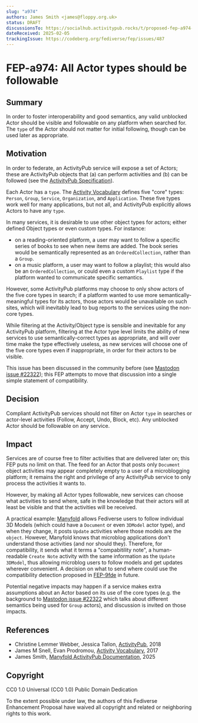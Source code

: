 ```yaml
---
slug: "a974"
authors: James Smith <james@floppy.org.uk>
status: DRAFT
discussionsTo: https://socialhub.activitypub.rocks/t/proposed-fep-a974-all-actor-types-should-be-followable/5012
dateReceived: 2025-02-05
trackingIssue: https://codeberg.org/fediverse/fep/issues/487
---
```

# FEP-a974: All Actor types should be followable

## Summary

In order to foster interoperability and good semantics, any valid unblocked Actor should be visible and followable on any platform when searched for. The `type` of the Actor should not matter for initial following, though can be used later as appropriate.

## Motivation

In order to federate, an ActivityPub service will expose a set of Actors; these are ActivityPub objects that (a) can perform activities and (b) can be followed (see the [ActivityPub Specification][ActivityPub]).

Each Actor has a `type`. The [Activity Vocabulary][ActivityVocab] defines five "core" types: `Person`, `Group`, `Service`, `Organization`, and `Application`. These five types work well for many applications, but not all, and ActivityPub explicitly allows Actors to have any `type`.

In many services, it is desirable to use other object types for actors; either defined Object types or even custom types. For instance:

* on a reading-oriented platform, a user may want to follow a specific series of books to see when new items are added. The book series would be semantically represented as an `OrderedCollection`, rather than a `Group`.
* on a music platform, a user may want to follow a playlist; this would also be an `OrderedCollection`, or could even a custom `Playlist` type if the platform wanted to communicate specific semantics.

However, some ActivityPub platforms may choose to only show actors of the five core types in search; if a platform wanted to use more semantically-meaningful types for its actors, those actors would be unavailable on such sites, which will inevitably lead to bug reports to the services using the non-core types.

While filtering at the Activity/Object type is sensible and inevitable for any ActivityPub platform, filtering at the Actor type level limits the ability of new services to use semantically-correct types as appropriate, and will over time make the type effectively useless, as new services will choose one of the five core types even if inappropriate, in order for their actors to be visible.

This issue has been discussed in the community before (see [Mastodon issue #22322][Masto22322]); this FEP attempts to move that discussion into  a single simple statement of compatibility.

## Decision

Compliant ActivityPub services should not filter on Actor `type` in searches or actor-level activities (Follow, Accept, Undo, Block,  etc). Any unblocked Actor should be followable on any service.

## Impact

Services are of course free to filter activities that are delivered later on; this FEP puts no limit on that. The feed for an Actor that posts only `Document` object activities may appear completely empty to a user of a microblogging platform; it remains the right and privilege of any ActivityPub service to only process the activities it wants to.

However, by making all Actor types followable, new services can choose what activities to send where, safe in the knowledge that their actors will at least be visible and that the activities will be received.

A practical example: [Manyfold](Manyfold) allows Fediverse users to follow individual 3D Models (which could have a `Document` or even `3DModel` actor type), and when they change, it posts `Update` activities where those models are the `object`. However, Manyfold knows that microblog applications don't understand those activities (and nor should they). Therefore, for compatibility, it sends what it terms a "compabitility note", a human-readable `Create Note` activity with the same information as the `Update 3DModel`, thus allowing microblog users to follow models and get updates wherever convenient. A decision on what to send where could use the compatibility detection proposed in [FEP-9fde][FEP-9fde] in future.

Potential negative impacts may happen if a service makes extra assumptions about an Actor based on its use of the core types (e.g. the background to [Mastodon issue #22322][Masto22322] which talks about different semantics being used for `Group` actors), and discussion is invited on those impacts.

## References

- Christine Lemmer Webber, Jessica Tallon, [ActivityPub][ActivityPub], 2018
- James M Snell, Evan Prodromou, [Activity Vocabulary][ActivityVocab], 2017
- James Smith, [Manyfold ActivityPub Documentation][Manyfold], 2025

[ActivityPub]: https://www.w3.org/TR/activitypub/
[ActivityVocab]: https://www.w3.org/TR/activitystreams-vocabulary/
[FEP-2277]: https://codeberg.org/fediverse/fep/src/branch/main/fep/2277/fep-2277.md
[FEP-9fde]: https://codeberg.org/fediverse/fep/src/branch/main/fep/9fde/fep-9fde.md
[Manyfold]: https://manyfold.app/technology/activitypub
[Masto22322]: https://github.com/mastodon/mastodon/issues/22322

## Copyright

CC0 1.0 Universal (CC0 1.0) Public Domain Dedication

To the extent possible under law, the authors of this Fediverse Enhancement Proposal have waived all copyright and related or neighboring rights to this work.
